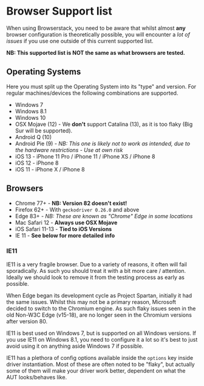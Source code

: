 # Browser Support list

When using Browserstack, you need to be aware that whilst almost **any** browser configuration is theoretically possible,
you will encounter a _lot of issues_ if you use one outside of this current supported list.

**NB: This supported list is NOT the same as what browsers are tested.**

## Operating Systems

Here you must split up the Operating System into its "type" and version. For regular machines/devices the following
combinations are supported.

- Windows 7
- Windows 8.1
- Windows 10
- OSX Mojave (12) - We **don't** support Catalina (13), as it is too flaky (Big Sur will be supported).
- Android Q (10)
- Android Pie (9) - _NB: This one is likely not to work as intended, due to the hardware restrictions - Use at own risk_
- iOS 13 - iPhone 11 Pro / iPhone 11 / iPhone XS / iPhone 8
- iOS 12 - iPhone 8
- iOS 11 - iPhone X / iPhone 8

## Browsers

- Chrome 77+ - **NB: Version 82 doesn't exist!**
- Firefox 62+ - With `geckodriver 0.26.0` and above
- Edge 83+ - _NB: These are known as "Chrome" Edge in some locations_
- Mac Safari 12 - **Always use OSX Mojave**
- iOS Safari 11-13 - **Tied to iOS Versions**
- IE 11 - **See below for more detailed info**

### IE11

IE11 is a very fragile browser. Due to a variety of reasons, it often will fail sporadically. As such you should treat
it with a bit more care / attention. Ideally we should look to remove it from the testing process as early as possible.

When Edge began its development cycle as Project Spartan, initially it had the same issues. Whilst this may not be a
primary reason, Microsoft decided to switch to the Chromium engine. As such flaky issues seen in the old Non-W3C Edge
(v15-18), are no longer seen in the Chromium versions after version 80.

IE11 is best used on Windows 7, but is supported on all Windows versions. If you use IE11 on Windows 8.1, you need to
configure it a lot so it's best to just avoid using it on anything aside Windows 7 if possible.

IE11 has a plethora of config options available inside the `options` key inside driver instantiation. Most of these are
often noted to be "flaky", but actually some of them will make your driver work better, dependent on what the
AUT looks/behaves like.
